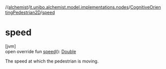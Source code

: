 //[alchemist](../../../index.md)/[it.unibo.alchemist.model.implementations.nodes](../index.md)/[CognitiveOrientingPedestrian2D](index.md)/[speed](speed.md)

# speed

[jvm]\
open override fun [speed](speed.md)(): [Double](https://kotlinlang.org/api/latest/jvm/stdlib/kotlin/-double/index.html)

The speed at which the pedestrian is moving.
